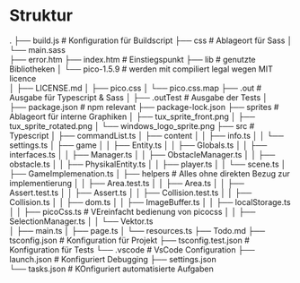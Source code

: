 # Struktur

.
├── build.js                        # Konfiguration für Buildscript
├── css                             # Ablageort für Sass
│   └── main.sass                   
├── error.htm
├── index.htm                       # Einstiegspunkt
├── lib                             # genutzte Bibliotheken
│   └── pico-1.5.9                  # werden mit compiliert legal wegen MIT licence    
│       ├── LICENSE.md
│       ├── pico.css
│       └── pico.css.map
├── .out                            # Ausgabe für Typescript & Sass
│ 
├── .outTest                        # Ausgabe der Tests
│   
├── package.json                    # npm relevant
├── package-lock.json
├── sprites                         # Ablageort für interne Graphiken
│   ├── tux_sprite_front.png
│   ├── tux_sprite_rotated.png
│   └── windows_logo_sprite.png
├── src                             # Typescript
│   ├── commandList.ts
│   ├── content
│   │   ├── info.ts
│   │   └── settings.ts
│   ├── game
│   │   ├── Entity.ts
│   │   ├── Globals.ts
│   │   ├── interfaces.ts
│   │   ├── Manager.ts
│   │   ├── ObstacleManager.ts
│   │   ├── obstacle.ts
│   │   ├── PhysikalEntity.ts
│   │   ├── player.ts
│   │   └── scene.ts
│   ├── GameImplemenation.ts
│   ├── helpers                     # Alles ohne direkten Bezug zur implementierung
│   │   ├── Area.test.ts
│   │   ├── Area.ts
│   │   ├── Assert.test.ts
│   │   ├── Assert.ts
│   │   ├── Collision.test.ts
│   │   ├── Collision.ts
│   │   ├── dom.ts
│   │   ├── ImageBuffer.ts
│   │   ├── localStorage.ts
│   │   ├── picoCss.ts             # VEreinfacht bedienung von picocss
│   │   ├── SelectionManager.ts
│   │   └── Vektor.ts               
│   ├── main.ts
│   ├── page.ts
│   └── resources.ts
├── Todo.md
├── tsconfig.json                  # Konfiguration für Projekt 
├── tsconfig.test.json             # Konfiguration für Tests 
└── .vscode                        # VsCode Configuration
    ├── launch.json                # Konfiguriert Debugging
    ├── settings.json              
    └── tasks.json                 # KOnfiguriert automatisierte Aufgaben
